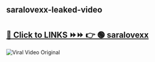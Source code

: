 
 ## saralovexx-leaked-video 

# <h2><a href="https://clipsfans.com/saralovexx&ref=git">🔗 Click to LINKS ⏩⏩ 👉 🟢 saralovexx </a></h2>

<a href="https://clipsfans.com/saralovexx&ref=git" rel="nofollow" data-target="animated-image.originalLink"><img src="https://i.ibb.co.com/xMMVF88/686577567.gif" alt="Viral Video Original" style="max-width: 100%; display: inline-block;" data-target="animated-image.originalImage"></a>
